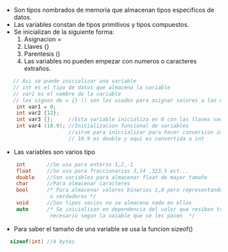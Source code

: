- Son tipos nombrados de memoria que almacenan tipos especificos de datos.
- Las variables constan de tipos primitivos y tipos compuestos.
-  Se inicializan de la siguiente forma:
	1. Asignacion =
	2. Llaves {}
	3. Parentesis ()
	4. Las variables no pueden empezar con numeros o caracteres extraños.
	 
 ```c++
	// Asi se puede inicializar una variable 
	// int es el tipo de datos que almacena la variable
	// var1 es el nombre de la variable
	// los signos de = {} () son los usados para asignar valores a las variables  
	 int var1 = 0;
	 int var2 {12};
	 int var3 {};     //Esta variable inicializa en 0 con las llaves vacias.
	 int var4 (10.9); //Inicializacion funcional de variables
				      //sirve para iniccializar para hacer conversion implicita
				      // 10.9 es double y aqui es convertida a int 
```

- Las variables son varios tipo
```c++
	int       //Se usa para enteros 1,2,-1 
	float     //Se usa para fraccionarios 3,14 ,323,5 ect...
	double    //Son variables para almacenar float de mayor tamaño 
	char      //Para almacenar caracteres
	bool      /* Para almacenar valores binarios 1,0 pero representando valores falsos
			   o verdaderos */
	void      //Son tipos vacios no se almacena nada en ellos
	auto      /* Se inicializan en dependencia del valor que resiban tomando el tipo 
               necesario segun la vaiable que se les pasen  */
```


- Para saber el tamaño de una variable se usa la funcion sizeof()
```c++
  sizeof(int) //4 bytes
```